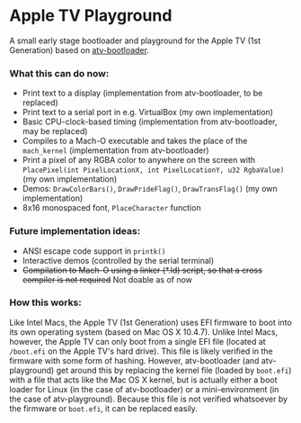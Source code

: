 # Apple TV Playground
A small early stage bootloader and playground for the Apple TV (1st Generation) based on [atv-bootloader](https://github.com/davilla/atv-bootloader).

### What this can do now:
- Print text to a display (implementation from atv-bootloader, to be replaced)
- Print text to a serial port in e.g. VirtualBox (my own implementation)
- Basic CPU-clock-based timing (implementation from atv-bootloader, may be replaced)
- Compiles to a Mach-O executable and takes the place of the `mach_kernel` (implementation from atv-bootloader)
- Print a pixel of any RGBA color to anywhere on the screen with `PlacePixel(int PixelLocationX, int PixelLocationY, u32 RgbaValue)` (my own implementation)
- Demos: `DrawColorBars()`, `DrawPrideFlag()`, `DrawTransFlag()` (my own implementation)
- 8x16 monospaced font, `PlaceCharacter` function
### Future implementation ideas:
- ANSI escape code support in `printk()`
- Interactive demos (controlled by the serial terminal)
- ~~Compilation to Mach-O using a linker (*.ld) script, so that a cross compiler is not required~~ Not doable as of now
### How this works:
Like Intel Macs, the Apple TV (1st Generation) uses EFI firmware to boot into its own operating system (based on Mac OS X 10.4.7). Unlike Intel Macs, however, the Apple TV can only boot from a single EFI file (located at `/boot.efi` on the Apple TV's hard drive). This file is likely verified in the firmware with some form of hashing. However, atv-bootloader (and atv-playground) get around this by replacing the kernel file (loaded by `boot.efi`) with a file that acts like the Mac OS X kernel, but is actually either a boot loader for Linux (in the case of atv-bootloader) or a mini-environment (in the case of atv-playground). Because this file is not verified whatsoever by the firmware or `boot.efi`, it can be replaced easily.
